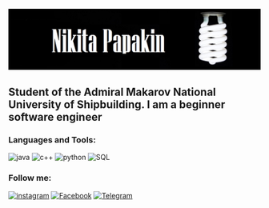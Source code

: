![Heder](https://github.com/NeKit-Papakin/Nekit-Papakin/blob/main/assets/lampa_spiral_temnyj_fon_118457_2560x1024.jpg)


## Student of the Admiral Makarov National University of Shipbuilding. I am a beginner software engineer

### Languages and Tools:

![java](https://img.shields.io/badge/java-black?style=for-the-badge&logo=java&logoColor=e0740d)
![c++](https://img.shields.io/badge/c++-black?style=for-the-badge&logo=c%2b%2b&logoColor=0d8ce0)
![python](https://img.shields.io/badge/python-black?style=for-the-badge&logo=python&logoColor=0f9415)
![SQL](https://img.shields.io/badge/sql-black?style=for-the-badge&logo=mysql&logoColor=54276e)


### Follow me:
[![instagram](https://img.shields.io/badge/instagram-black?style=for-the-badge&logo=instagram&logoColor=ead0e53)](https://www.instagram.com/nikita.papakin/?hl=ru)
[![Facebook](https://img.shields.io/badge/Facebook-black?style=for-the-badge&logo=Facebook&logoColor=ead0e53)](https://www.facebook.com/profile.php?id=100015671382755)
[![Telegram](https://img.shields.io/badge/Telegram-black?style=for-the-badge&logo=Telegram&logoColor=db1212)](https://t.me/papakin_nik)


